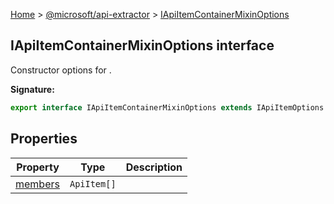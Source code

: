 [Home](./index) &gt; [@microsoft/api-extractor](./api-extractor.md) &gt; [IApiItemContainerMixinOptions](./api-extractor.iapiitemcontainermixinoptions.md)

## IApiItemContainerMixinOptions interface

Constructor options for .

<b>Signature:</b>

```typescript
export interface IApiItemContainerMixinOptions extends IApiItemOptions 
```

## Properties

|  Property | Type | Description |
|  --- | --- | --- |
|  [members](./api-extractor.iapiitemcontainermixinoptions.members.md) | `ApiItem[]` |  |

